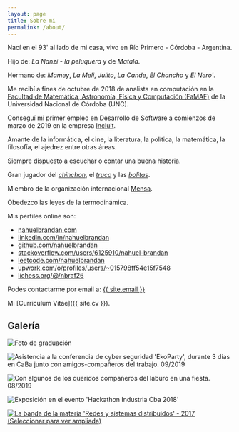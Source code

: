 ```yaml
---
layout: page
title: Sobre mi
permalink: /about/
---
```


Nací en el 93' al lado de mi casa, vivo en Río Primero - Córdoba - Argentina.

Hijo de: *La Nanzi - la peluquera* y de *Matala*.

Hermano de: *Mamey*, *La Meli*, *Julito*, *La Cande*, *El Chancho* y *El Nero'*.

Me recibí a fines de octubre de 2018 de analista en computación en la [Facultad de Matemática, Astronomía, Física y Computación (FaMAF)](http://www.famaf.unc.edu.ar/) de la Universidad Nacional de Córdoba (UNC).

Conseguí mi primer empleo en Desarrollo de Software a comienzos de marzo de 2019 en la empresa [Incluit](https://incluit.com/).

Amante de la informática, el cine, la literatura, la política, la matemática, la filosofía, el ajedrez entre otras áreas.

Siempre dispuesto a escuchar o contar una buena historia.

Gran jugador del [*chinchon*](https://es.wikipedia.org/wiki/Chinch%C3%B3n_(juego_de_naipes)), el [*truco*](https://es.wikipedia.org/wiki/Truco_(juego_de_naipes))  y las [*bolitas*](https://es.wikipedia.org/wiki/Canica).

Miembro de la organización internacional [Mensa](https://es.wikipedia.org/wiki/Mensa_(organizaci%C3%B3n)).

Obedezco las leyes de la termodinámica.

Mis perfiles online son:

*   [nahuelbrandan.com](https://www.nahuelbrandan.com)
*   [linkedin.com/in/nahuelbrandan](https://www.linkedin.com/in/nahuelbrandan)
*   [github.com/nahuelbrandan](https://github.com/nahuelbrandan)
*   [stackoverflow.com/users/6125910/nahuel-brandan](https://stackoverflow.com/users/6125910/nahuel-brandan)
*   [leetcode.com/nahuelbrandan](https://leetcode.com/nahuelbrandan)
*   [upwork.com/o/profiles/users/~015798ff54e15f7548](https://www.upwork.com/o/profiles/users/~015798ff54e15f7548/)
*   [lichess.org/@/nbraf26](https://lichess.org/@/nbraf26)

Podes contactarme por email a: <A HREF="mailto: {{ site.email }}"> {{ site.email }} </A>

Mi [Curriculum Vitae]({{ site.cv }}).

## Galería

![Foto de graduación]({{"/assets/images/graduation.jpg"}})

![Asistencia a la conferencia de cyber seguridad 'EkoParty', durante 3 días en CaBa junto con amigos-compañeros del trabajo. 09/2019]({{"/assets/images/eko.png"}})

![Con algunos de los queridos compañeros del laburo en una fiesta. 08/2019]({{"/assets/images/compañeros_de_trabajo.jpeg"}})

![Exposición en el evento 'Hackathon Industria Cba 2018']({{"/assets/images/hackathon_2018.png"}})

[![La banda de la materia 'Redes y sistemas distribuidos' - 2017 (Seleccionar para ver ampliada)]({{"/assets/images/WP_20170622_17_38_59_Rich.jpg"}})](https://drive.google.com/file/d/1kqJSFPNMxDRSF26I5DB8hi6jfBwdzyW6/view?usp=sharing)
